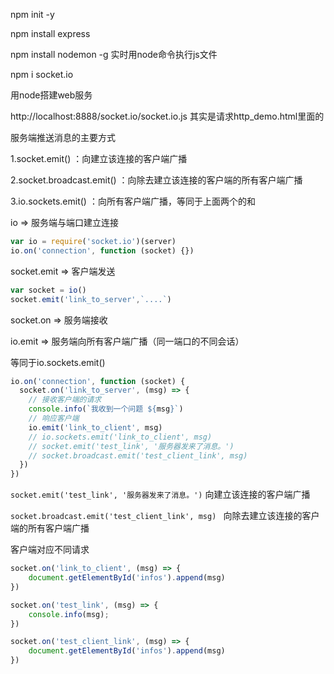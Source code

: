 npm init -y

npm install express

npm install nodemon -g  实时用node命令执行js文件

npm i socket.io

用node搭建web服务

http://localhost:8888/socket.io/socket.io.js  其实是请求http_demo.html里面的

服务端推送消息的主要方式

1.socket.emit() ：向建立该连接的客户端广播

2.socket.broadcast.emit() ：向除去建立该连接的客户端的所有客户端广播

3.io.sockets.emit() ：向所有客户端广播，等同于上面两个的和 



io => 服务端与端口建立连接

```js
var io = require('socket.io')(server)
io.on('connection', function (socket) {})
```

socket.emit => 客户端发送

```js
var socket = io()
socket.emit('link_to_server',`....`)
```

socket.on => 服务端接收

io.emit => 服务端向所有客户端广播（同一端口的不同会话）

等同于io.sockets.emit()

```js
io.on('connection', function (socket) {
  socket.on('link_to_server', (msg) => {
    // 接收客户端的请求
    console.info(`我收到一个问题 ${msg}`)
    // 响应客户端
    io.emit('link_to_client', msg)
    // io.sockets.emit('link_to_client', msg)
    // socket.emit('test_link', '服务器发来了消息。')
    // socket.broadcast.emit('test_client_link', msg) 
  })
})
```

`socket.emit('test_link', '服务器发来了消息。')` 向建立该连接的客户端广播

`socket.broadcast.emit('test_client_link', msg) ` 向除去建立该连接的客户端的所有客户端广播

客户端对应不同请求

```js
socket.on('link_to_client', (msg) => {
    document.getElementById('infos').append(msg)
})

socket.on('test_link', (msg) => {
    console.info(msg);
})

socket.on('test_client_link', (msg) => {
    document.getElementById('infos').append(msg)
})
```

